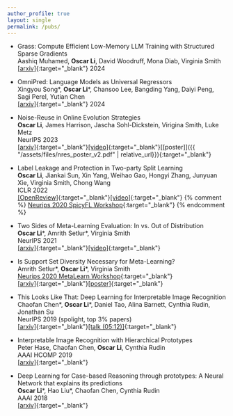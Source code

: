 ```yaml
---
author_profile: true
layout: single
permalink: /pubs/
---
```

- Grass: Compute Efficient Low-Memory LLM Training with Structured Sparse Gradients \
    Aashiq Muhamed, **Oscar Li**, David Woodruff, Mona Diab, Virginia Smith \
    [[arxiv]](https://arxiv.org/abs/2406.17660){:target="_blank"} 2024

- OmniPred: Language Models as Universal Regressors \
    Xingyou Song\*, **Oscar Li**\*, Chansoo Lee, Bangding Yang, Daiyi Peng, Sagi Perel, Yutian Chen \
    [[arxiv]](https://arxiv.org/abs/2402.14547){:target="_blank"} 2024

- Noise-Reuse in Online Evolution Strategies \
    **Oscar Li**, James Harrison, Jascha Sohl-Dickstein, Virigina Smith, Luke Metz \
    NeurIPS 2023 \
    [[arxiv]](https://arxiv.org/abs/2304.12180){:target="_blank"}[[video]](https://slideslive.com/39010290/variancereduced-gradient-estimation-via-noisereuse-in-online-evolution-strategies?ref=speaker-38045){:target="_blank"}[[poster]]({{ "/assets/files/nres_poster_v2.pdf" | relative_url}}){:target="_blank"}

- Label Leakage and Protection in Two-party Split Learning \
    **Oscar Li**, Jiankai Sun, Xin Yang, Weihao Gao, Hongyi Zhang, Junyuan Xie, Virginia Smith, Chong Wang \
    ICLR 2022 \
    [[OpenReview]](https://openreview.net/forum?id=cOtBRgsf2fO){:target="_blank"}[[video]](https://iclr.cc/virtual/2022/poster/6388){:target="_blank"}
    {% comment %}
    [Neurips 2020 SpicyFL Workshop](http://icfl.cc/SpicyFL/2020){:target="_blank"}
    {% endcomment %}

- Two Sides of Meta-Learning Evaluation: In vs. Out of Distribution \
    **Oscar Li**\*, Amrith Setlur\*, Virginia Smith \
    NeurIPS 2021 \
    [[arxiv]](https://arxiv.org/abs/2102.11503){:target="_blank"}[[video]](https://nips.cc/virtual/2021/poster/26025){:target="_blank"}

- Is Support Set Diversity Necessary for Meta-Learning? \
    Amrith Setlur\*, **Oscar Li**\*, Virginia Smith \
    [Neurips 2020 MetaLearn Workshop](https://meta-learn.github.io/2020/){:target="_blank"} \
    [[arxiv]](https://arxiv.org/abs/2011.14048){:target="_blank"}[[poster]](https://docs.google.com/presentation/d/e/2PACX-1vTA4sQkV1a2AJQaEGofLmra5_KrEMdCfLnpe1p56gtgNPGoiiosWUSWpK1QJt--2dCcd1kE0CBjPYwM/pub?start=true&loop=true&delayms=60000){:target="_blank"}

- This Looks Like That: Deep Learning for Interpretable Image Recognition \
    Chaofan Chen\*, **Oscar Li**\*, Daniel Tao, Alina Barnett, Cynthia Rudin, Jonathan Su \
    NeurIPS 2019 (spolight, top 3% papers) \
    [[arxiv]](https://arxiv.org/abs/1806.10574){:target="_blank"}[[talk (05:12)]](https://slideslive.com/38924030/track-4-session-5-spotlights?time=312){:target="_blank"}

- Interpretable Image Recognition with Hierarchical Prototypes \
    Peter Hase, Chaofan Chen, **Oscar Li**, Cynthia Rudin \
    AAAI HCOMP 2019 \
    [[arxiv]](https://arxiv.org/abs/1906.10651){:target="_blank"}

- Deep Learning for Case-based Reasoning through prototypes: A Neural Network that explains its predictions \
    **Oscar Li**\*, Hao Liu\*, Chaofan Chen, Cynthia Rudin \
    AAAI 2018 \
    [[arxiv]](https://arxiv.org/abs/1710.04806){:target="_blank"}


